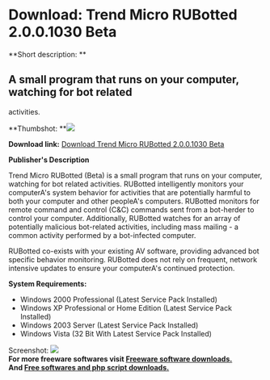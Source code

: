 # Download: Trend Micro RUBotted 2.0.0.1030 Beta

**Short description: **

## A small program that runs on your computer, watching for bot related
activities.

  
**Thumbshot: **![](http://www.freewarefiles.com/screenshot/trendrubotted_md.jpg)   
  
**Download link:** [Download Trend Micro RUBotted 2.0.0.1030 Beta](http://freesoftwares.boysofts.com/Trend-Micro-RUBotted_program_39397.html)  
  

**Publisher's Description**  
  

Trend Micro RUBotted (Beta) is a small program that runs on your computer,
watching for bot related activities. RUBotted intelligently monitors your
computerA's system behavior for activities that are potentially harmful to
both your computer and other peopleA's computers. RUBotted monitors for remote
command and control (C&C) commands sent from a bot-herder to control your
computer. Additionally, RUBotted watches for an array of potentially malicious
bot-related activities, including mass mailing - a common activity performed
by a bot-infected computer.

RUBotted co-exists with your existing AV software, providing advanced bot
specific behavior monitoring. RUBotted does not rely on frequent, network
intensive updates to ensure your computerA's continued protection.

**System Requirements:**

  * Windows 2000 Professional (Latest Service Pack Installed) 
  * Windows XP Professional or Home Edition (Latest Service Pack Installed) 
  * Windows 2003 Server (Latest Service Pack Installed) 
  * Windows Vista (32 Bit With Latest Service Pack Installed) 

  
  
Screenshot: ![](http://www.freewarefiles.com/screenshot/trendrubotted.jpg)  
**For more freeware softwares visit [Freeware software downloads.](http://freesoftwares.boysofts.com/)**   
**And [Free softwares and php script downloads.](http://www.boysofts.com/)**

